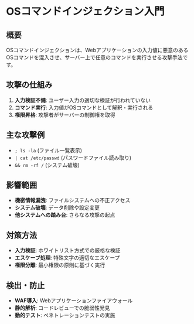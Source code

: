 # OSコマンドインジェクション入門

## 概要
OSコマンドインジェクションは、Webアプリケーションの入力値に悪意のあるOSコマンドを混入させ、サーバー上で任意のコマンドを実行させる攻撃手法です。

## 攻撃の仕組み
1. **入力検証不備**: ユーザー入力の適切な検証が行われていない
2. **コマンド実行**: 入力値がOSコマンドとして解釈・実行される
3. **権限昇格**: 攻撃者がサーバーの制御権を取得

## 主な攻撃例
- `; ls -la` (ファイル一覧表示)
- `| cat /etc/passwd` (パスワードファイル読み取り)
- `&& rm -rf /` (システム破壊)

## 影響範囲
- **機密情報漏洩**: ファイルシステムへの不正アクセス
- **システム破壊**: データ削除や設定変更
- **他システムへの踏み台**: さらなる攻撃の起点

## 対策方法
- **入力検証**: ホワイトリスト方式での厳格な検証
- **エスケープ処理**: 特殊文字の適切なエスケープ
- **権限分離**: 最小権限の原則に基づく実行

## 検出・防止
- **WAF導入**: Webアプリケーションファイアウォール
- **静的解析**: コードレビューでの脆弱性発見
- **動的テスト**: ペネトレーションテストの実施
